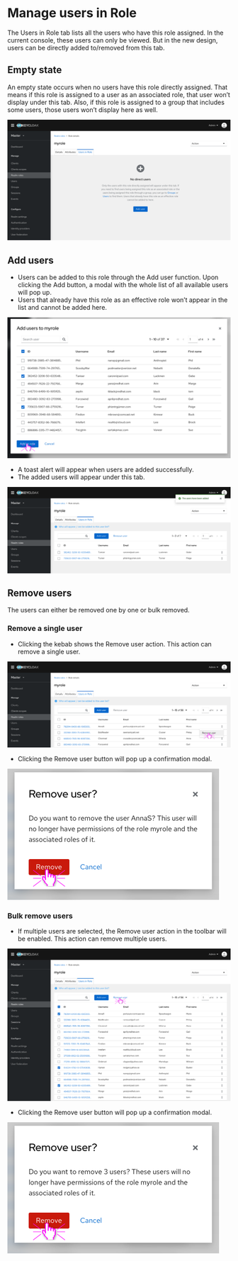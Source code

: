 # Manage users in Role

The Users in Role tab lists all the users who have this role assigned. In the current console, these users can only be viewed. But in the new design, users can be directly added to/removed from this tab.

## Empty state

An empty state occurs when no users have this role directly assigned. That means if this role is assigned to a user as an associated role, that user won’t display under this tab. Also, if this role is assigned to a group that includes some users, those users won’t display here as well.

![UsersEmptyState](./images/users-empty-state.png)

## Add users

* Users can be added to this role through the Add user function. Upon clicking the Add button, a modal with the whole list of all available users will pop up.
* Users that already have this role as an effective role won’t appear in the list and cannot be added here.

![AddUsers](./images/add-users.png)

* A toast alert will appear when users are added successfully.
* The added users will appear under this tab.

![Alert](./images/add-users-alert.png)

## Remove users

The users can either be removed one by one or bulk removed.

### Remove a single user

* Clicking the kebab shows the Remove user action. This action can remove a single user.

![SingleRemove](./images/single-remove.png)

* Clicking the Remove user button will pop up a confirmation modal.

![Confirmation](./images/confirmation.png)

### Bulk remove users

* If multiple users are selected, the Remove user action in the toolbar will be enabled. This action can remove multiple users.

![BulkRemove](./images/bulk-remove.png)

* Clicking the Remove user button will pop up a confirmation modal.

![BulkConfirmation](./images/bulk-confirmation.png)
